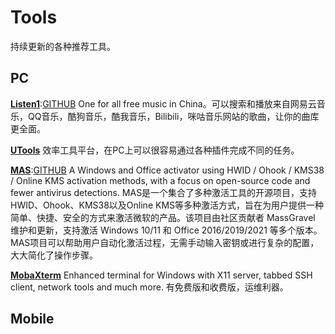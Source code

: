 # Tools
持续更新的各种推荐工具。

## PC
[**Listen1**](https://listen1.github.io/listen1/):[GITHUB](https://github.com/listen1/)
One for all free music in China。可以搜索和播放来自网易云音乐，QQ音乐，酷狗音乐，酷我音乐，Bilibili，咪咕音乐网站的歌曲，让你的曲库更全面。

[**UTools**](https://www.u.tools/)
效率工具平台，在PC上可以很容易通过各种插件完成不同的任务。

[**MAS**](https://massgrave.dev/):[GITHUB](https://github.com/massgravel/Microsoft-Activation-Scripts)
A Windows and Office activator using HWID / Ohook / KMS38 / Online KMS activation methods, with a focus on open-source code and fewer antivirus detections.
MAS是一个集合了多种激活工具的开源项目，支持HWID、Ohook、KMS38以及Online KMS等多种激活方式，旨在为用户提供一种简单、快捷、安全的方式来激活微软的产品。该项目由社区贡献者 MassGravel 维护和更新，支持激活 Windows 10/11 和 Office 2016/2019/2021 等多个版本。MAS项目可以帮助用户自动化激活过程，无需手动输入密钥或进行复杂的配置，大大简化了操作步骤。


[**MobaXterm**](https://mobaxterm.mobatek.net/)
Enhanced terminal for Windows with X11 server, tabbed SSH client, network tools and much more.
有免费版和收费版，运维利器。


## Mobile




